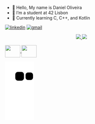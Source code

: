 - 👋 Hello, My name is Daniel Oliveira
- 🏫 I’m a student at 42 Lisbon
- 🌱 Currently learning C, C++, and Kotlin


[![linkedin](https://img.shields.io/badge/linkedin-0A66C2?style=for-the-badge&logo=linkedin&logoColor=white)](https://www.linkedin.com/in/daniel-oliveira-7085a37a/)
[![gmail](https://img.shields.io/badge/Gmail-D14836?style=for-the-badge&logo=gmail&logoColor=white)](mailto:dtoliverbr@gmail.com)

<div align="center">
  <a href="https://github.com/Daniel-0liver">
  <img height="180em" src="https://github-readme-stats.vercel.app/api?username=Daniel-0liver&show_icons=true&theme=aura&include_all_commits=true&count_private=true"/>
  <img height="180em" src="https://github-readme-stats.vercel.app/api/top-langs/?username=Daniel-0liver&layout=compact&langs_count=7&theme=aura"/>
</div>
  
<div style="display: inline_block"><br>
  <img align="center" height="40" width="50" src="https://cdn.jsdelivr.net/gh/devicons/devicon/icons/c/c-original.svg">
  <img align="center" height="40" width="50" src="https://github.com/isocpp/logos/blob/master/cpp_logo.svg">
</div>
  
<div> 
  
  ![Snake animation](https://github.com/Daniel-0liver/Daniel-0liver/blob/output/github-contribution-grid-snake.svg)
  
</div>

